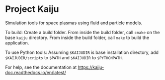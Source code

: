 # Project Kaiju
Simulation tools for space plasmas using fluid and particle models.

To build:
Create a build folder.
From inside the build folder, call `cmake` on the base `kaiju` directory.
From inside the build folder, call `make` to build the application.

To use Python tools:
Assuming `$KAIJUDIR` is base installation directory, add `$KAIJUDIR/scripts` to `$PATH` and `$KAIJUDIR` to `$PYTHONPATH`.  

For help, see the documentation at
https://kaiju-doc.readthedocs.io/en/latest/
